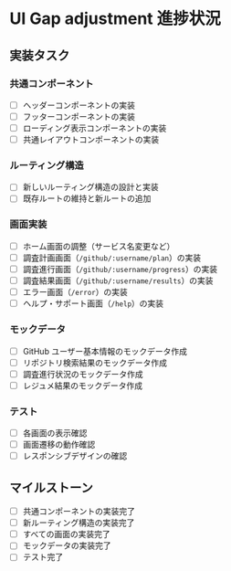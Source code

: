 # UI Gap adjustment 進捗状況

## 実装タスク

### 共通コンポーネント
- [ ] ヘッダーコンポーネントの実装
- [ ] フッターコンポーネントの実装
- [ ] ローディング表示コンポーネントの実装
- [ ] 共通レイアウトコンポーネントの実装

### ルーティング構造
- [ ] 新しいルーティング構造の設計と実装
- [ ] 既存ルートの維持と新ルートの追加

### 画面実装
- [ ] ホーム画面の調整（サービス名変更など）
- [ ] 調査計画画面（`/github/:username/plan`）の実装
- [ ] 調査進行画面（`/github/:username/progress`）の実装
- [ ] 調査結果画面（`/github/:username/results`）の実装
- [ ] エラー画面（`/error`）の実装
- [ ] ヘルプ・サポート画面（`/help`）の実装

### モックデータ
- [ ] GitHub ユーザー基本情報のモックデータ作成
- [ ] リポジトリ検索結果のモックデータ作成
- [ ] 調査進行状況のモックデータ作成
- [ ] レジュメ結果のモックデータ作成

### テスト
- [ ] 各画面の表示確認
- [ ] 画面遷移の動作確認
- [ ] レスポンシブデザインの確認

## マイルストーン

- [ ] 共通コンポーネントの実装完了
- [ ] 新ルーティング構造の実装完了
- [ ] すべての画面の実装完了
- [ ] モックデータの実装完了
- [ ] テスト完了